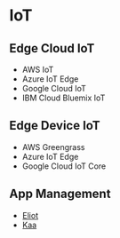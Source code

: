 # IoT

## Edge Cloud IoT
- AWS IoT
- Azure IoT Edge
- Google Cloud IoT
- IBM Cloud Bluemix IoT

## Edge Device IoT
- AWS Greengrass
- Azure IoT Edge
- Google Cloud IoT Core

## App Management
- [Eliot](https://github.com/ernoaapa/eliot)
- [Kaa](https://www.kaaproject.org/)

